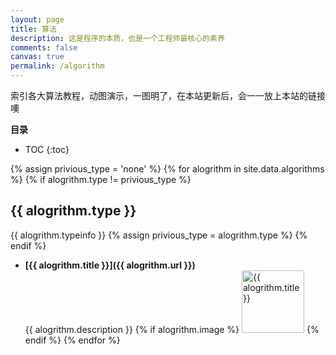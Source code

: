 ```yaml
---
layout: page
title: 算法
description: 这是程序的本质，也是一个工程师最核心的素养
comments: false
canvas: true
permalink: /algorithm
---
```


索引各大算法教程，动图演示，一图明了，在本站更新后，会一一放上本站的链接噢

**目录**

* TOC
{:toc}

{% assign privious_type = 'none' %}
{% for alogrithm in site.data.algorithms %}
{% if alogrithm.type != privious_type %}
## {{ alogrithm.type }}
{{ alogrithm.typeinfo }}
{% assign privious_type = alogrithm.type %}
{% endif %}
* **[{{ alogrithm.title }}]({{ alogrithm.url }})**  
    {{ alogrithm.description }}
{% if alogrithm.image %}
    <img src="{{ alogrithm.image }}" alt="{{ alogrithm.title }}" height="100px"/>
{% endif %}
{% endfor %}